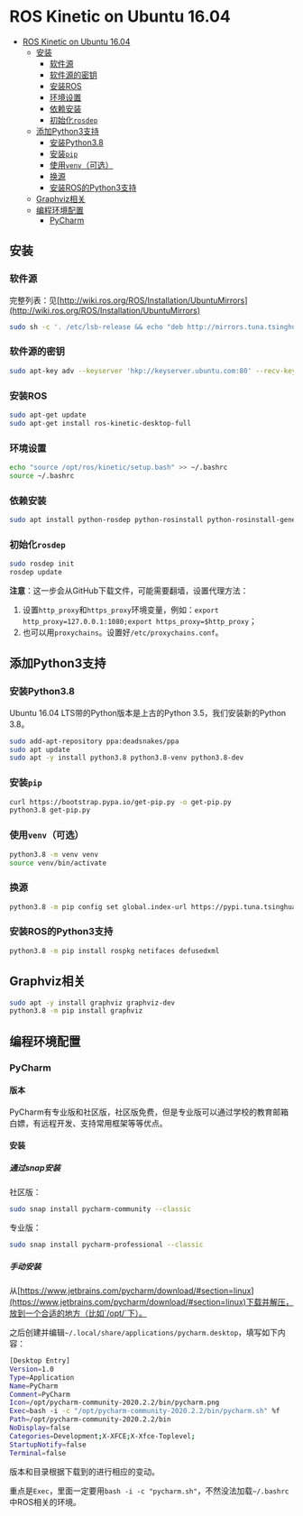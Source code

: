 # ROS Kinetic on Ubuntu 16.04

<!-- @import "[TOC]" {cmd="toc" depthFrom=1 depthTo=3 orderedList=false} -->

<!-- code_chunk_output -->

- [ROS Kinetic on Ubuntu 16.04](#ros-kinetic-on-ubuntu-1604)
  - [安装](#安装)
    - [软件源](#软件源)
    - [软件源的密钥](#软件源的密钥)
    - [安装ROS](#安装ros)
    - [环境设置](#环境设置)
    - [依赖安装](#依赖安装)
    - [初始化`rosdep`](#初始化rosdep)
  - [添加Python3支持](#添加python3支持)
    - [安装Python3.8](#安装python38)
    - [安装`pip`](#安装pip)
    - [使用`venv`（可选）](#使用venv可选)
    - [换源](#换源)
    - [安装ROS的Python3支持](#安装ros的python3支持)
  - [Graphviz相关](#graphviz相关)
  - [编程环境配置](#编程环境配置)
    - [PyCharm](#pycharm)

<!-- /code_chunk_output -->

## 安装

### 软件源

完整列表：见[http://wiki.ros.org/ROS/Installation/UbuntuMirrors](http://wiki.ros.org/ROS/Installation/UbuntuMirrors)

```bash
sudo sh -c '. /etc/lsb-release && echo "deb http://mirrors.tuna.tsinghua.edu.cn/ros/ubuntu/ `lsb_release -cs` main" > /etc/apt/sources.list.d/ros-latest.list'
```

### 软件源的密钥

```bash
sudo apt-key adv --keyserver 'hkp://keyserver.ubuntu.com:80' --recv-key C1CF6E31E6BADE8868B172B4F42ED6FBAB17C654
```

### 安装ROS

```bash
sudo apt-get update
sudo apt-get install ros-kinetic-desktop-full
```

### 环境设置

```bash
echo "source /opt/ros/kinetic/setup.bash" >> ~/.bashrc
source ~/.bashrc
```

### 依赖安装

```bash
sudo apt install python-rosdep python-rosinstall python-rosinstall-generator python-wstool build-essential
```

### 初始化`rosdep`

```bash
sudo rosdep init
rosdep update
```

**注意**：这一步会从GitHub下载文件，可能需要翻墙，设置代理方法：
1. 设置`http_proxy`和`https_proxy`环境变量，例如：`export http_proxy=127.0.0.1:1080;export https_proxy=$http_proxy`；
2. 也可以用`proxychains`。设置好`/etc/proxychains.conf`。

## 添加Python3支持

### 安装Python3.8

Ubuntu 16.04 LTS带的Python版本是上古的Python 3.5，我们安装新的Python 3.8。

```bash
sudo add-apt-repository ppa:deadsnakes/ppa
sudo apt update
sudo apt -y install python3.8 python3.8-venv python3.8-dev
```

### 安装`pip`

```bash
curl https://bootstrap.pypa.io/get-pip.py -o get-pip.py
python3.8 get-pip.py
```

### 使用`venv`（可选）

```bash
python3.8 -m venv venv
source venv/bin/activate
```

### 换源

```bash
python3.8 -m pip config set global.index-url https://pypi.tuna.tsinghua.edu.cn/simple
```

### 安装ROS的Python3支持

```bash
python3.8 -m pip install rospkg netifaces defusedxml
```

## Graphviz相关

```bash
sudo apt -y install graphviz graphviz-dev
python3.8 -m pip install graphviz
```

## 编程环境配置

### PyCharm

#### 版本

PyCharm有专业版和社区版，社区版免费，但是专业版可以通过学校的教育邮箱白嫖，有远程开发、支持常用框架等等优点。

#### 安装

##### 通过snap安装

社区版：

```bash
sudo snap install pycharm-community --classic
```

专业版：

```bash
sudo snap install pycharm-professional --classic
```

##### 手动安装

从[https://www.jetbrains.com/pycharm/download/#section=linux](https://www.jetbrains.com/pycharm/download/#section=linux)下载并解压，放到一个合适的地方（比如`/opt/`下）。

之后创建并编辑`~/.local/share/applications/pycharm.desktop`，填写如下内容：

```bash
[Desktop Entry]
Version=1.0
Type=Application
Name=PyCharm
Comment=PyCharm
Icon=/opt/pycharm-community-2020.2.2/bin/pycharm.png
Exec=bash -i -c "/opt/pycharm-community-2020.2.2/bin/pycharm.sh" %f
Path=/opt/pycharm-community-2020.2.2/bin
NoDisplay=false
Categories=Development;X-XFCE;X-Xfce-Toplevel;
StartupNotify=false
Terminal=false
```

版本和目录根据下载到的进行相应的变动。

重点是`Exec`，里面一定要用`bash -i -c "pycharm.sh"`，不然没法加载`~/.bashrc`中ROS相关的环境。